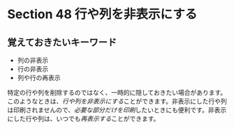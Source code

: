 # Section 48 行や列を非表示にする

## 覚えておきたいキーワード
- 列の非表示
- 行の非表示
- 列や行の再表示

特定の行や列を削除するのではなく、一時的に隠しておきたい場合があります。このようなときは、<em>行や列を非表示にする</em>ことができます。非表示にした行や列は印刷されませんので、<em>必要な部分だけを印刷</em>したいときにも便利です。非表示にした行や列は、いつでも<em>再表示する</em>ことができます。
